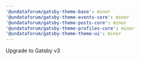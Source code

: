 ```yaml
---
'@undataforum/gatsby-theme-base': minor
'@undataforum/gatsby-theme-events-core': minor
'@undataforum/gatsby-theme-posts-core': minor
'@undataforum/gatsby-theme-profiles-core': minor
'@undataforum/gatsby-theme-theme-ui': minor
---
```


Upgrade to Gatsby v3
